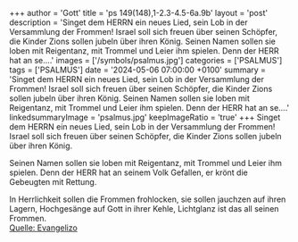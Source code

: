 +++
author = 'Gott'
title = 'ps 149(148),1-2.3-4.5-6a.9b'
layout = 'post'
description = 'Singet dem HERRN ein neues Lied,  sein Lob in der Versammlung der Frommen! Israel soll sich freuen über seinen Schöpfer,  die Kinder Zions sollen jubeln über ihren König.  Seinen Namen sollen sie loben mit Reigentanz,  mit Trommel und Leier ihm spielen. Denn der HERR hat an se....'
images = ['/symbols/psalmus.jpg']
categories = ['PSALMUS']
tags = ['PSALMUS']
date = '2024-05-06 07:00:00 +0100'
summary = 'Singet dem HERRN ein neues Lied,  sein Lob in der Versammlung der Frommen! Israel soll sich freuen über seinen Schöpfer,  die Kinder Zions sollen jubeln über ihren König.  Seinen Namen sollen sie loben mit Reigentanz,  mit Trommel und Leier ihm spielen. Denn der HERR hat an se....'
linkedsummaryImage = 'psalmus.jpg'
keepImageRatio = 'true'
+++
Singet dem HERRN ein neues Lied, 
sein Lob in der Versammlung der Frommen!
Israel soll sich freuen über seinen Schöpfer, 
die Kinder Zions sollen jubeln über ihren König.

Seinen Namen sollen sie loben mit Reigentanz, 
mit Trommel und Leier ihm spielen.
Denn der HERR hat an seinem Volk Gefallen, 
er krönt die Gebeugten mit Rettung.<!--more-->

In Herrlichkeit sollen die Frommen frohlocken, 
sie sollen jauchzen auf ihren Lagern,
Hochgesänge auf Gott in ihrer Kehle,
Lichtglanz ist das all seinen Frommen.<br> [Quelle: Evangelizo](https://evangeliumtagfuertag.org/DE/gospel)